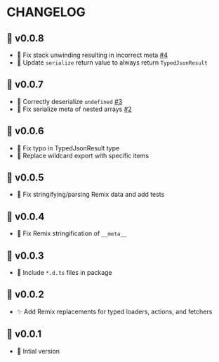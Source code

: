 # CHANGELOG

## 🚀 v0.0.8

- 🐛 Fix stack unwinding resulting in incorrect meta [#4](https://github.com/kiliman/remix-typedjson/issues/4)
- 🔨 Update `serialize` return value to always return `TypedJsonResult`

## 🚀 v0.0.7

- 🐛 Correctly deserialize `undefined` [#3](https://github.com/kiliman/remix-typedjson/pull/3)
- 🐛 Fix serialize meta of nested arrays [#2](https://github.com/kiliman/remix-typedjson/issues/2)

## 🚀 v0.0.6

- 🐛 Fix typo in TypedJsonResult type
- 🔨 Replace wildcard export with specific items

## 🚀 v0.0.5

- 🐛 Fix stringifying/parsing Remix data and add tests

## 🚀 v0.0.4

- 🐛 Fix Remix stringification of `__meta__`

## 🚀 v0.0.3

- 🔨 Include `*.d.ts` files in package

## 🚀 v0.0.2

- ✨ Add Remix replacements for typed loaders, actions, and fetchers

## 🚀 v0.0.1

- 🎉 Intial version
